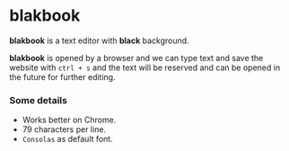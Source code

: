 # blakbook

**blakbook** is a text editor with **black** background.

**blakbook** is opened by a browser and we can type text and save the website with `ctrl + s` and the text will be reserved and can be opened in the future for further editing.

### Some details
- Works better on Chrome.
- 79 characters per line.
- `Consolas` as default font.
